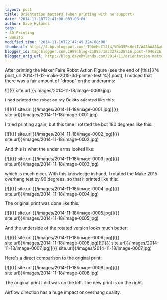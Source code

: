 ```yaml
---
layout: post
title: Orientation matters (when printing with no support)
date: '2014-11-18T22:41:00.003-08:00'
author: Dave Hylands
tags:
- 3D-Printing
- Bukito
modified_time: '2014-11-18T22:47:49.324-08:00'
thumbnail: http://4.bp.blogspot.com/-T0bmMcC1Jf4/VGw35PsHefI/AAAAAAAAa0E/RpcIWknw21Y/s72-c/IMG_20141118_220552.jpg
blogger_id: tag:blogger.com,1999:blog-2189571833278528716.post-4046836187270833657
blogger_orig_url: http://blog.davehylands.com/2014/11/orientation-matters-when-printing-with.html
---
```


After printing the Maker Faire Robot Action Figure (see the end of
[this]({% post_url   2014-11-12-make-2015-3d-printer-test %})
post), I noticed that there was a fair amount of "droop" on the underarms:

![]({{ site.url }}/images/2014-11-18/image-0000.jpg)


I had printed the robot on my Bukito oriented like this:

[![]({{ site.url }}/images/2014-11-18/image-0001.jpg)]({{ site.url}}/images/2014-11-18/image-0001.jpg)


I tried printing again, but this time I rotated the bot 180 degrees like this:

[![]({{ site.url }}/images/2014-11-18/image-0002.jpg)]({{ site.url}}/images/2014-11-18/image-0002.jpg)


And this is what the under arms looked like:

[![]({{ site.url }}/images/2014-11-18/image-0003.jpg)]({{ site.url}}/images/2014-11-18/image-0003.jpg)


which is much nicer. With this knowledge in hand, I rotated the Make 2015
overhang test by 90 degrees, so that it printed like this:

[![]({{ site.url }}/images/2014-11-18/image-0004.jpg)]({{ site.url}}/images/2014-11-18/image-0004.jpg)


The original print was done like this:

[![]({{ site.url }}/images/2014-11-18/image-0005.jpg)]({{ site.url}}/images/2014-11-18/image-0005.jpg)


And the underside of the rotated version looks much better:

[![]({{ site.url }}/images/2014-11-18/image-0006.jpg)]({{ site.url}}/images/2014-11-18/image-0006.jpg)[![]({{ site.url}}/images/2014-11-18/image-0007.jpg)]({{ site.url}}/images/2014-11-18/image-0007.jpg)


Here's a direct comparison to the original print:

[![]({{ site.url }}/images/2014-11-18/image-0008.jpg)]({{ site.url}}/images/2014-11-18/image-0008.jpg)


The original print I did was on the left. The new print is on the right.

Airflow direction has a huge impact on overhang quality.

